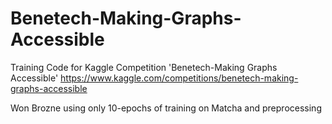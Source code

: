 # Benetech-Making-Graphs-Accessible
Training Code for Kaggle Competition 'Benetech-Making Graphs Accessible'
https://www.kaggle.com/competitions/benetech-making-graphs-accessible

Won Brozne using only 10-epochs of training on Matcha and preprocessing
